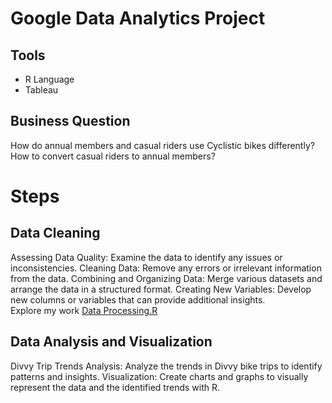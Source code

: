 # Google Data Analytics Project
## Tools 
* R Language
* Tableau
## Business Question
How do annual members and casual riders use Cyclistic bikes differently?
How to convert casual riders to annual members?
# Steps
## Data Cleaning
Assessing Data Quality: Examine the data to identify any issues or inconsistencies.
Cleaning Data: Remove any errors or irrelevant information from the data.
Combining and Organizing Data: Merge various datasets and arrange the data in a structured format.
Creating New Variables: Develop new columns or variables that can provide additional insights.\
Explore my work [Data Processing.R](https://github.com/Watcharapollll/Data-Anlyst-Portfolio/blob/main/Google%20Data%20Analytics%20Project/data_processing.R)
## Data Analysis and Visualization

Divvy Trip Trends Analysis: Analyze the trends in Divvy bike trips to identify patterns and insights.
Visualization: Create charts and graphs to visually represent the data and the identified trends with R.

